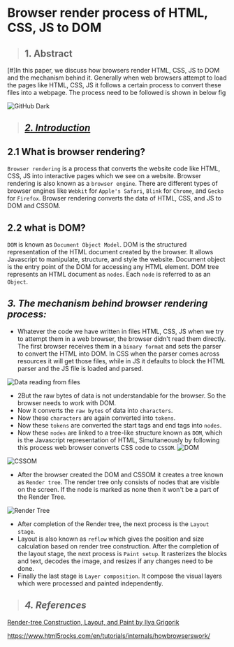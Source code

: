# Browser render process of HTML, CSS, JS to DOM

> ## 1. Abstract

[#]In this paper, we discuss how browsers render HTML, CSS, JS to DOM and the mechanism behind it. Generally when web browsers attempt to load the pages like HTML, CSS, JS it follows a certain process to convert these files into a webpage. The process need to be followed is shown in below fig

![GitHub Dark](https://miro.medium.com/max/1248/1*srfAe9f1ryMc3qoMOASmhg.png) 

>## [***2. Introduction***](#21-what-is-browser-rendering)

## 2.1 What is browser rendering?

`Browser rendering` is a process that converts the website code like HTML, CSS, JS into interactive pages which we see on a website. Browser rendering is also known as a `browser engine`. There are different types of browser engines like `Webkit` for `Apple's Safari`, `Blink` for `Chrome`, and `Gecko` for `Firefox`. Browser rendering converts the data of HTML, CSS, and JS to DOM and CSSOM.

## 2.2 what is DOM?

`DOM` is known as `Document Object Model`. DOM is the structured representation of the HTML document created by the browser. It allows Javascript to manipulate, structure, and style the website. Document object is the entry point of the DOM for accessing any HTML element. DOM tree represents an HTML document as `nodes`. Each `node` is referred to as an `Object`.

 ## ***3. The mechanism behind browser rendering process:***

* Whatever the code we have written in files HTML, CSS, JS when we try to attempt them in a web browser, the browser didn't read them directly. The first browser receives them in a `binary format` and sets the parser to convert the HTML  into DOM. In CSS when the parser comes across resources it will get those files, while in JS it defaults to block the HTML parser and the JS file is loaded and parsed. 

![Data reading from files](https://res.cloudinary.com/practicaldev/image/fetch/s--g91gy7_g--/c_limit%2Cf_auto%2Cfl_progressive%2Cq_auto%2Cw_880/https://cdn-images-1.medium.com/proxy/1%2AGSw1oqEpbPo0NmwG_73bPw.png)
* 2But the raw bytes of data is not understandable for the browser. So the browser needs to work with DOM.
* Now it converts the `raw bytes` of data into `characters`.
* Now these `characters` are again converted into `tokens`.
* Now these `tokens` are converted the start tags and end tags into `nodes`.
* Now these `nodes` are linked to a tree-like structure known as `DOM`, which is the Javascript representation of HTML, Simultaneously by following this process web browser converts CSS code to `CSSOM`. 
![DOM](https://blog.logrocket.com/wp-content/uploads/2018/09/image10.jpg)

![CSSOM](https://blog.logrocket.com/wp-content/uploads/2018/09/image4.jpg)

* After the browser created the DOM and CSSOM it creates a tree known as `Render tree`. The render tree only consists of nodes that are visible on the screen. If the node is marked as none then it won't be a part of the Render Tree.

![Render Tree](https://developers.google.com/web/fundamentals/performance/critical-rendering-path/images/render-tree-construction.png)
* After completion of the Render tree, the next process is the `Layout stage`.
* Layout is also known as `reflow` which gives the position and size calculation based on render tree construction. After the completion of the layout stage, the next process is `Paint setup`. It rasterizes the blocks and text, decodes the image, and resizes if any changes need to be done.
* Finally the last stage is `Layer composition`. It compose the visual layers which were processed and painted independently.

> ## ***4. References***
[Render-tree Construction, Layout, and Paint by Ilya Grigorik](https://developers.google.com/web/fundamentals/performance/critical-rendering-path/render-tree-construction)

https://www.html5rocks.com/en/tutorials/internals/howbrowserswork/

